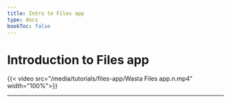 ```yaml
---
title: Intro to Files app
type: docs
bookToc: false
---
```


# Introduction to Files app

{{< video src="/media/tutorials/files-app/Wasta Files app.n.mp4" width="100%">}}

---
